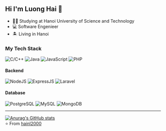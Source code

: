 ## Hi I'm Luong Hai :dragon_face:

<!-- ![Gaboso](https://github.com/Gaboso/Gaboso/blob/master/github_cover.png "Gaboso") -->
- 👨‍🎓 Studying at Hanoi University of Science and Technology 
- :computer: Software Engenieer 
- :desert_island: Living in Hanoi

### My Tech Stack

![C/C++](https://img.shields.io/badge/C-00599C?style=for-the-badge&logo=c&logoColor=white)
![Java](https://img.shields.io/badge/Java-ED8B00?style=for-the-badge&logo=java&logoColor=white)
![JavaScript](https://img.shields.io/badge/JavaScript-F7DF1E?style=for-the-badge&logo=javascript&logoColor=black)
![PHP](https://img.shields.io/badge/PHP-777BB4?style=for-the-badge&logo=php&logoColor=white)
#### Backend
![NodeJS](https://img.shields.io/badge/Node.js-43853D?style=for-the-badge&logo=node.js&logoColor=white)
![ExpressJS](https://img.shields.io/badge/Express.js-404D59?style=for-the-badge)
![Laravel](https://img.shields.io/badge/Laravel-FF2D20?style=for-the-badge&logo=laravel&logoColor=white)
#### Database
![PostgreSQL](https://img.shields.io/badge/PostgreSQL-316192?style=for-the-badge&logo=postgresql&logoColor=white)
![MySQL](https://img.shields.io/badge/MySQL-00000F?style=for-the-badge&logo=mysql&logoColor=white)
![MongoDB](https://img.shields.io/badge/MongoDB-4EA94B?style=for-the-badge&logo=mongodb&logoColor=white)



---
[![Anurag's GitHub stats](https://github-readme-stats.vercel.app/api?username=hainl2000&theme=discord_old_blurple)](https://github.com/anuraghazra/github-readme-stats)
</br>
⭐️ From [hainl2000](https://github.com/hainl2000)
